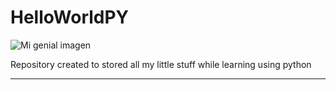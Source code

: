 # HelloWorldPY
![Mi genial imagen](Assets/codye.png)

Repository created to stored all my little stuff while learning using python

<hr></hr>
</br>

